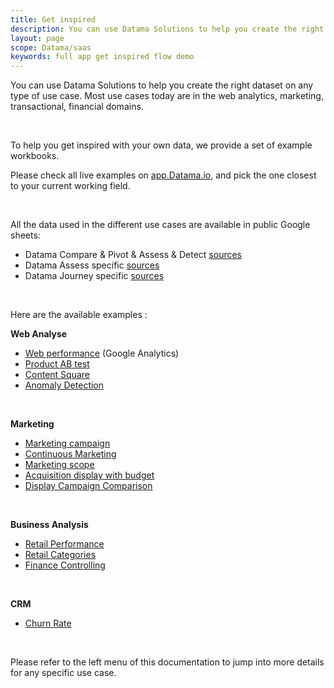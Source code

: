 ```yaml
---
title: Get inspired
description: You can use Datama Solutions to help you create the right dataset on any type of use case
layout: page
scope: Datama/saas
keywords: full app get inspired flow demo 
---
```


You can use Datama Solutions to help you create the right dataset on any type of use case.
Most use cases today are in the web analytics, marketing, transactional, financial domains.

<br>

To help you get inspired with your own data, we provide a set of example workbooks.

Please check all live examples on <a href="https://app.Datama.io/" target="_blank">app.Datama.io</a>, and pick the one closest to your current working field.

<br>

All the data used in the different use cases are available in public Google sheets:
* Datama Compare & Pivot & Assess & Detect [sources](https://docs.google.com/spreadsheets/d/1bNEeqm5CfpPmYPr_t4ff1xcJkSBKoVvwJd4vKB0sDzs/edit#gid=0)
* Datama Assess specific [sources](https://docs.google.com/spreadsheets/d/1VJJ2j5ldrSfvLQatd9SAikIJX_2dhBgDCjkdX_oUgB4/edit#gid=0)
* Datama Journey specific [sources](https://docs.google.com/spreadsheets/d/1Z2JovUx_q7uLR2iy_fukiJWpIrA1o5wfvfnaHQUgBE4/edit#gid=0)

<br>

Here are the available examples : 

<b>Web Analyse</b>

* [Web performance]({{site.url}}/{{site.baseurl}}/core_app/new/interface/homepage/get_inspired/web_performance_GA.html) (Google Analytics)
* [Product AB test]({{site.url}}/{{site.baseurl}}/core_app/new/interface/homepage/get_inspired/product_AB_test.html)
* [Content Square]({{site.url}}/{{site.baseurl}}/core_app/new/interface/homepage/get_inspired/Content_CS.html)
* [Anomaly Detection]({{site.url}}/{{site.baseurl}}/core_app/new/interface/homepage/get_inspired/anomaly_detection.html)

<br>

<b>Marketing</b>

* [Marketing campaign]({{site.url}}/{{site.baseurl}}/core_app/new/interface/homepage/get_inspired/marketing_campaign.html)
* [Continuous Marketing]({{site.url}}/{{site.baseurl}}/core_app/new/interface/homepage/get_inspired/marketing_continuous.html)
* [Marketing scope]({{site.url}}/{{site.baseurl}}/core_app/new/interface/homepage/get_inspired/marketing_scope.html)
* [Acquisition display with budget]({{site.url}}/{{site.baseurl}}/core_app/new/interface/homepage/get_inspired/acquisition_display.html)
* [Display Campaign Comparison]({{site.url}}/{{site.baseurl}}/core_app/new/interface/homepage/get_inspired/display_campaign.html)

<br>

<b>Business Analysis</b>

* [Retail Performance]({{site.url}}/{{site.baseurl}}/core_app/new/interface/homepage/get_inspired/retail_performance.html)
* [Retail Categories]({{site.url}}/{{site.baseurl}}/core_app/new/interface/homepage/get_inspired/retail_categories.html)
* [Finance Controlling]({{site.url}}/{{site.baseurl}}/core_app/new/interface/homepage/get_inspired/finance_controlling.html)

<br>

<b>CRM</b>

* [Churn Rate]({{site.url}}/{{site.baseurl}}/core_app/new/interface/homepage/get_inspired/churn_rate.html)


<br>

Please refer to the left menu of this documentation to jump into more details for any specific use case.


